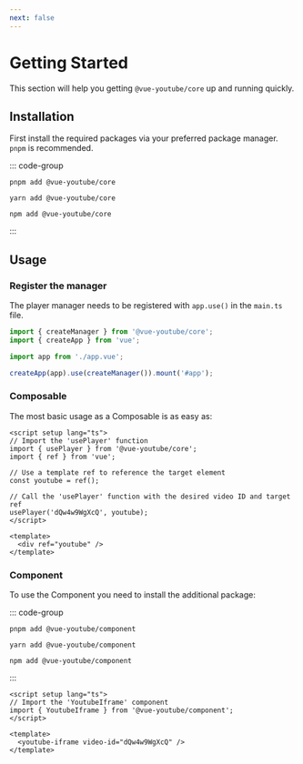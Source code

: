 ```yaml
---
next: false
---
```


# Getting Started

This section will help you getting `@vue-youtube/core` up and running quickly.

## Installation

First install the required packages via your preferred package manager. `pnpm` is recommended.

::: code-group

```shell [pnpm]
pnpm add @vue-youtube/core
```

```shell [yarn]
yarn add @vue-youtube/core
```

```shell [npm]
npm add @vue-youtube/core
```

:::

## Usage

### Register the manager

The player manager needs to be registered with `app.use()` in the `main.ts` file.

```ts
import { createManager } from '@vue-youtube/core';
import { createApp } from 'vue';

import app from './app.vue';

createApp(app).use(createManager()).mount('#app');
```

### Composable

The most basic usage as a Composable is as easy as:

```vue
<script setup lang="ts">
// Import the 'usePlayer' function
import { usePlayer } from '@vue-youtube/core';
import { ref } from 'vue';

// Use a template ref to reference the target element
const youtube = ref();

// Call the 'usePlayer' function with the desired video ID and target ref
usePlayer('dQw4w9WgXcQ', youtube);
</script>

<template>
  <div ref="youtube" />
</template>
```

### Component

To use the Component you need to install the additional package:

::: code-group

```shell [pnpm]
pnpm add @vue-youtube/component
```

```shell [yarn]
yarn add @vue-youtube/component
```

```shell [npm]
npm add @vue-youtube/component
```

:::

```vue
<script setup lang="ts">
// Import the 'YoutubeIframe' component
import { YoutubeIframe } from '@vue-youtube/component';
</script>

<template>
  <youtube-iframe video-id="dQw4w9WgXcQ" />
</template>
```
